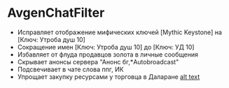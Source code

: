 # AvgenChatFilter

- Исправляет отображение мифических ключей [Mythic Keystone] на [Ключ: Утроба душ 10]
- Сокращение имен [Ключ: Утроба душ 10] до [Ключ: УД 10]
- Избавляет от флуда продавцов золота в личные сообщения
- Скрывает анонсы сервера "Анонс бг,*Autobroadcast"
- Подсвечивает в чате слова ппг, ИК
- Упрощает закупку ресурсами у торговца в Даларане
[alt text](https://image.prntscr.com/image/qMoyVwI7SrW6lLMwnCgWVA.png)